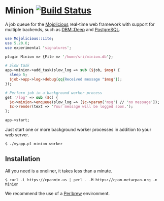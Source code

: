 
# Minion [![Build Status](https://travis-ci.org/kraih/minion.svg?branch=master)](https://travis-ci.org/kraih/minion)

  A job queue for the [Mojolicious](http://mojolicio.us) real-time web
  framework with support for multiple backends, such as
  [DBM::Deep](https://metacpan.org/release/DBM-Deep) and
  [PostgreSQL](http://www.postgresql.org).

```perl
use Mojolicious::Lite;
use 5.20.0;
use experimental 'signatures';

plugin Minion => {File => '/home/sri/minion.db'};

# Slow task
app->minion->add_task(slow_log => sub ($job, $msg) {
  sleep 5;
  $job->app->log->debug(qq{Received message "$msg"});
});

# Perform job in a background worker process
get '/log' => sub ($c) {
  $c->minion->enqueue(slow_log => [$c->param('msg') // 'no message']);
  $c->render(text => 'Your message will be logged soon.');
};

app->start;
```

  Just start one or more background worker processes in addition to your web
  server.

    $ ./myapp.pl minion worker

## Installation

  All you need is a oneliner, it takes less than a minute.

    $ curl -L https://cpanmin.us | perl - -M https://cpan.metacpan.org -n Minion

  We recommend the use of a [Perlbrew](http://perlbrew.pl) environment.
